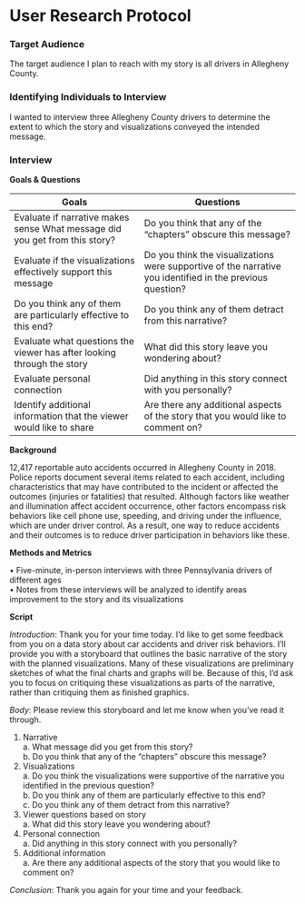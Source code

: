# User Research Protocol

### Target Audience

The target audience I plan to reach with my story is all drivers in Allegheny County.

### Identifying Individuals to Interview

I wanted to interview three Allegheny County drivers to determine the extent to which the story and visualizations conveyed the intended message.

### Interview

**Goals & Questions**

|            **Goals**            |             **Questions**            |
|---------------------------------|--------------------------------------|
|Evaluate if narrative makes sense	What message did you get from this story?|Do you think that any of the “chapters” obscure this message?|
|Evaluate if the visualizations effectively support this message|Do you think the visualizations were supportive of the narrative you identified in the previous question?|
|Do you think any of them are particularly effective to this end?|Do you think any of them detract from this narrative?|
|Evaluate what questions the viewer has after looking through the story|What did this story leave you wondering about?|
|Evaluate personal connection|Did anything in this story connect with you personally?|
|Identify additional information that the viewer would like to share|Are there any additional aspects of the story that you would like to comment on?|

**Background**<br/>

12,417 reportable auto accidents occurred in Allegheny County in 2018. Police reports document several items related to each accident, including characteristics that may have contributed to the incident or affected the outcomes (injuries or fatalities) that resulted. Although factors like weather and illumination affect accident occurrence, other factors encompass risk behaviors like cell phone use, speeding, and driving under the influence, which are under driver control. As a result, one way to reduce accidents and their outcomes is to reduce driver participation in behaviors like these.

**Methods and Metrics**<br/>

•	Five-minute, in-person interviews with three Pennsylvania drivers of different ages <br/>
•	Notes from these interviews will be analyzed to identify areas improvement to the story and its visualizations

**Script**<br/>

*Introduction*: Thank you for your time today. I’d like to get some feedback from you on a data story about car accidents and driver risk behaviors. I’ll provide you with a storyboard that outlines the basic narrative of the story with the planned visualizations. Many of these visualizations are preliminary sketches of what the final charts and graphs will be. Because of this, I’d ask you to focus on critiquing these visualizations as parts of the narrative, rather than critiquing them as finished graphics.

*Body*: Please review this storyboard and let me know when you’ve read it through.

1.	Narrative<br/>
    a.	 What message did you get from this story?<br/>
    b.	Do you think that any of the “chapters” obscure this message?<br/>
2.	Visualizations<br/>
    a.	Do you think the visualizations were supportive of the narrative you identified in the previous question?<br/>
    b.	Do you think any of them are particularly effective to this end?<br/>
    c.	Do you think any of them detract from this narrative?<br/>
3.	Viewer questions based on story<br/>
    a.	What did this story leave you wondering about?<br/>
4.	Personal connection<br/>
    a.	Did anything in this story connect with you personally?<br/>
5.	Additional information<br/>
    a.	Are there any additional aspects of the story that you would like to comment on?<br/>

*Conclusion*: Thank you again for your time and your feedback.
